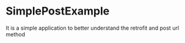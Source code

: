 # SimplePostExample
It is a simple application to better understand the retrofit and post url method
